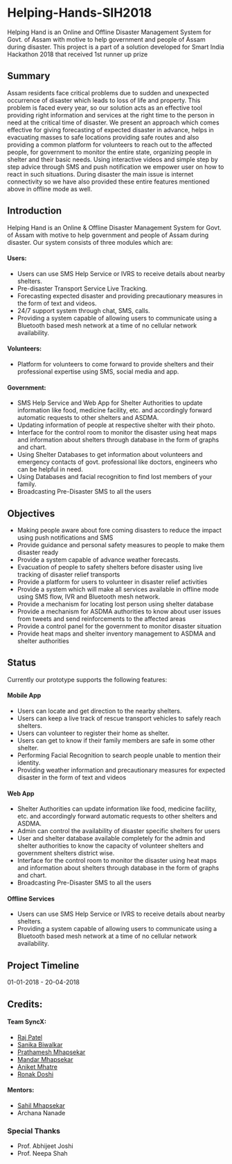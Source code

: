 # Helping-Hands-SIH2018
Helping Hand is an Online and Offline Disaster Management System for Govt. of Assam with motive to help government and people of Assam during disaster. This project is a part of a solution developed for Smart India Hackathon 2018 that received 1st runner up prize

## Summary
Assam residents face critical problems due to sudden and unexpected occurrence of disaster which leads to loss of life and property. This problem is faced every year, so our solution acts as an effective tool providing right information and services at the right time to the person in need at the critical time of disaster. We present an approach which comes effective for giving forecasting of expected disaster in advance, helps in evacuating masses to safe locations providing safe routes and also providing a common platform for volunteers to reach out to the affected people, for government to monitor the entire state, organizing people in shelter and their basic needs. Using interactive videos and simple step by step advice through SMS and push notification we empower user on how to react in such situations. During disaster the main issue is internet connectivity so we have also provided these entire features mentioned above in offline mode as well. 

## Introduction
Helping Hand is an Online & Offline Disaster Management System for Govt. of Assam with motive to help government and people of Assam during disaster. Our system consists of three modules which are:

#### Users:
* Users can use SMS Help Service or IVRS to receive details about nearby shelters.
* Pre-disaster Transport Service Live Tracking.
* Forecasting expected disaster and providing precautionary measures in the form of text and videos.
* 24/7 support system through chat, SMS, calls.
* Providing a system capable of allowing users to communicate using a Bluetooth based mesh network at a time of no cellular network availability.

#### Volunteers:
* Platform for volunteers to come forward to provide shelters and their professional expertise using SMS, social media and app.

#### Government:
* SMS Help Service and Web App for Shelter Authorities to update information like food, medicine facility, etc. and accordingly forward automatic requests to other shelters and ASDMA.
* Updating information of people at respective shelter with their photo.
* Interface for the control room to monitor the disaster using heat maps and information about shelters through database in the form of graphs and chart.
* Using Shelter Databases to get information about volunteers and emergency contacts of govt. professional like doctors, engineers who can be helpful in need.
* Using Databases and facial recognition to find lost members of your family.
* Broadcasting Pre-Disaster SMS to all the users

## Objectives
* Making people aware about fore coming disasters to reduce the impact using push notifications and SMS
* Provide guidance and personal safety measures to people to make them disaster ready
* Provide a system capable of advance weather forecasts.
* Evacuation of people to safety shelters before disaster using live tracking of disaster relief transports
* Provide a platform for users to volunteer in disaster relief activities
* Provide a system which will make all services available in offline mode using SMS flow, IVR and Bluetooth mesh network.
* Provide a mechanism for locating lost person using shelter database
* Provide a mechanism for ASDMA authorities to know about user issues from tweets and send reinforcements to the affected areas
* Provide a control panel for the government to monitor disaster situation 
* Provide heat maps and shelter inventory management to ASDMA and shelter authorities


## Status
Currently our prototype supports the following features:

#### Mobile App
* Users can locate and get direction to the nearby shelters.
* Users can keep a live track of rescue transport vehicles to safely reach shelters.
* Users can volunteer to register their home as shelter.
* Users can get to know if their family members are safe in some other shelter.
* Performing Facial Recognition to search people unable to mention their identity.
* Providing weather information and precautionary measures for expected disaster in the form of text and videos

#### Web App
* Shelter Authorities can update information like food, medicine facility, etc. and accordingly forward automatic requests to other shelters and ASDMA.
* Admin can control the availability of disaster specific shelters for users
* User and shelter database available completely for the admin and shelter authorities to know the capacity of volunteer shelters and government shelters district wise.
* Interface for the control room to monitor the disaster using heat maps and information about shelters through database in the form of graphs and chart.
* Broadcasting Pre-Disaster SMS to all the users

#### Offline Services
* Users can use SMS Help Service or IVRS to receive details about nearby shelters.
* Providing a system capable of allowing users to communicate using a Bluetooth based mesh network at a time of no cellular network availability.

## Project Timeline
01-01-2018 - 20-04-2018

## Credits:
#### Team SyncX:
* [Raj Patel](https://www.github.com/Raj-7799)
* [Sanika Biwalkar](https://www.github.com/sanikabiwalkar)
* [Prathamesh Mhapsekar](https://github.com/prathmesh36)
* [Mandar Mhapsekar](https://github.com/mandar10)
* [Aniket Mhatre](https://github.com/aniketmhatre88)
* [Ronak Doshi](https://github.com/Ronak-59)
#### Mentors:
* [Sahil Mhapsekar](https://www.github.com/apherio)
* Archana Nanade

### Special Thanks
* Prof. Abhijeet Joshi
* Prof. Neepa Shah